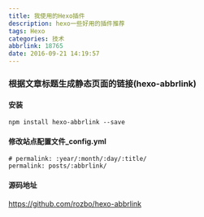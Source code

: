 ```yaml
---
title: 我使用的Hexo插件
description: hexo一些好用的插件推荐
tags: Hexo
categories: 技术
abbrlink: 18765
date: 2016-09-21 14:19:57
---
```

<!-- more -->
### 根据文章标题生成静态页面的链接(hexo-abbrlink)
#### 安装
```
npm install hexo-abbrlink --save
```
#### 修改站点配置文件_config.yml
```
# permalink: :year/:month/:day/:title/
permalink: posts/:abbrlink/
```
#### 源码地址

https://github.com/rozbo/hexo-abbrlink
